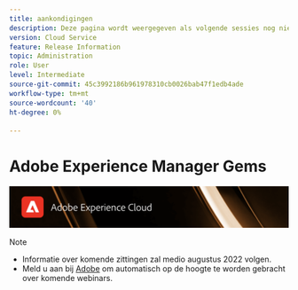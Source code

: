 ```yaml
---
title: aankondigingen
description: Deze pagina wordt weergegeven als volgende sessies nog niet zijn gedefinieerd.
version: Cloud Service
feature: Release Information
topic: Administration
role: User
level: Intermediate
source-git-commit: 45c3992186b961978310cb0026bab47f1edb4ade
workflow-type: tm+mt
source-wordcount: '40'
ht-degree: 0%

---
```


# Adobe Experience Manager Gems

![](/help/assets/ADX_Gems.png)

>[!NOTE]
>
>* Informatie over komende zittingen zal medio augustus 2022 volgen.
>* Meld u aan bij [Adobe](https://aem-augs.adobe.com/) om automatisch op de hoogte te worden gebracht over komende webinars.